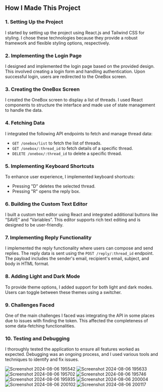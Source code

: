 ## How I Made This Project

### 1. Setting Up the Project
I started by setting up the project using React.js and Tailwind CSS for styling. I chose these technologies because they provide a robust framework and flexible styling options, respectively.

### 2. Implementing the Login Page
I designed and implemented the login page based on the provided design. This involved creating a login form and handling authentication. Upon successful login, users are redirected to the OneBox screen.

### 3. Creating the OneBox Screen
I created the OneBox screen to display a list of threads. I used React components to structure the interface and made use of state management to handle the data. 

### 4. Fetching Data
I integrated the following API endpoints to fetch and manage thread data:
- `GET /onebox/list` to fetch the list of threads.
- `GET /onebox/:thread_id` to fetch details of a specific thread.
- `DELETE /onebox/:thread_id` to delete a specific thread.

### 5. Implementing Keyboard Shortcuts
To enhance user experience, I implemented keyboard shortcuts:
- Pressing "D" deletes the selected thread.
- Pressing "R" opens the reply box.

### 6. Building the Custom Text Editor
I built a custom text editor using React and integrated additional buttons like “SAVE” and “Variables”. This editor supports rich text editing and is designed to be user-friendly.

### 7. Implementing Reply Functionality
I implemented the reply functionality where users can compose and send replies. The reply data is sent using the `POST /reply/:thread_id` endpoint. The payload includes the sender's email, recipient's email, subject, and body in HTML format.

### 8. Adding Light and Dark Mode
To provide theme options, I added support for both light and dark modes. Users can toggle between these themes using a switcher.

### 9. Challenges Faced
One of the main challenges I faced was integrating the API in some places due to issues with finding the token. This affected the completeness of some data-fetching functionalities.

### 10. Testing and Debugging
I thoroughly tested the application to ensure all features worked as expected. Debugging was an ongoing process, and I used various tools and techniques to identify and fix issues.


![Screenshot 2024-08-06 195542](https://github.com/user-attachments/assets/7a295044-5e8c-4b62-bea4-97158b3fd267)
![Screenshot 2024-08-06 195633](https://github.com/user-attachments/assets/4f271c7e-b8e3-45c3-91d5-0695ff964616)
![Screenshot 2024-08-06 195702](https://github.com/user-attachments/assets/96d63519-13b7-4b71-9948-1013b1e02a5f)
![Screenshot 2024-08-06 195746](https://github.com/user-attachments/assets/c96d0dbf-d95c-4e01-b447-d0f5be25da70)
![Screenshot 2024-08-06 195935](https://github.com/user-attachments/assets/00ada6f3-72ab-4214-ba39-c914a9864590)
![Screenshot 2024-08-06 200004](https://github.com/user-attachments/assets/cdb1ccf6-b6dc-4657-8a23-e6f5b3aa0316)
![Screenshot 2024-08-06 200102](https://github.com/user-attachments/assets/6612a9ee-c657-43a5-b51b-e768afcee724)
![Screenshot 2024-08-06 200117](https://github.com/user-attachments/assets/4bec73f5-b5f8-4b39-ade7-a9e7ae84d6d1)
